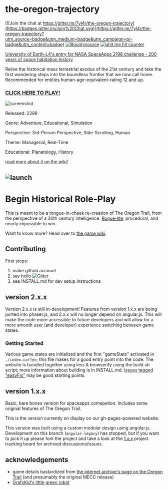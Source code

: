 # the-oregon-trajectory #

[![Join the chat at https://gitter.im/7yl4r/the-oregon-trajectory](https://badges.gitter.im/Join%20Chat.svg)](https://gitter.im/7yl4r/the-oregon-trajectory?utm_source=badge&utm_medium=badge&utm_campaign=pr-badge&utm_content=badge)
[![Bountysource](https://img.shields.io/bountysource/team/mozilla-core/activity.svg)](https://www.bountysource.com/trackers/13859664-7yl4r-the-oregon-trajectory)
[![ghit.me hit counter](https://ghit.me/badge.svg?repo=7yl4r/the-oregon-trajectory)](https://ghit.me/repo/7yl4r/the-oregon-trajectory)

[University of Earth-L4's entry for NASA SpaceApps 2198 challenge - 200 years of space habitation history](https://2015.spaceappschallenge.org/challenge/asteroids-2025-2100-future-history/)

Relive the historical mass terrestrial exodus of the 21st century and take the first wandering steps into the boundless frontier that we now call home. Recommended for entities human-age-equivalent-rating 12 and up.

### [CLICK HERE TO PLAY!](http://7yl4r.github.io/the-oregon-trajectory/) ###
![screenshot](http://i.imgur.com/jK6kihi.png)

Released: 2298

Genre: Adventure, Educational, Simulation

Perspective: 3rd-Person Perspective, Side-Scrolling, Human

Theme: Managerial, Real-Time

Educational: Planetology, History

[read more about it on the wiki!](https://github.com/7yl4r/the-oregon-trajectory/wiki)

![launch](http://i.imgur.com/a7GD71v.png)
-------------------------------------------------------------------------------------------------

# Begin Historical Role-Play #
This is meant to be a tongue-in-cheek re-creation of The Oregon Trail, from the perspective of a 30th century intelligence. [Rogue-lite](http://www.giantbomb.com/forums/general-discussion-30/agreedisagree-by-modern-standards-oregon-trail-was-562547/?page=1#js-message-5994632), procedural, and nearly impossible to win.

Want to know more? Head over to [the game wiki](https://github.com/7yl4r/the-oregon-trajectory/wiki).

## Contributing ##
First steps:

1. make github account
2. say hello [![Gitter](https://badges.gitter.im/Join%20Chat.svg)](https://gitter.im/7yl4r/the-oregon-trajectory?utm_source=badge&utm_medium=badge&utm_campaign=pr-badge)
3. see INSTALL.md for dev setup instructions


## version 2.x.x ##
Version 2.x.x is still in-development! Features from version 1.x.x are being ported into phaser.js, and 2.x.x will no longer depend on angular.js.
This will make the code more accessible to future developers and will allow for a more smooth user  (and developer) experience switching between game states.

### Getting Started ###
Various game states are initialized and the first "gameState" activated in `./index.coffee`; this file makes for a good entry point into the code.
The website is bundled together using less & browserify using the build.sh script; more information about building is in INSTALL.md.
[Issues tagged "easyFix"](https://github.com/7yl4r/the-oregon-trajectory/issues?q=is%3Aopen+is%3Aissue+label%3AeasyFix) may be good starting points.

## version 1.x.x ##
Basic, bare bones version for spaceapps comepetion. Includes some original features of The Oregon Trail.

This is the version currently on display on our gh-pages-powered website.

This version was built using a custom modular design using angular.js. Development on this branch (`angular-legacy`) has stopped, but if you want to pick it up please fork the project and take a look at the [1.x.x](https://github.com/7yl4r/the-oregon-trajectory/projects/3) project tracking board for archived discussions/issues.

## acknowledgements ##

* game details bastardized from [the internet archive's page on the Oregon Trail](https://archive.org/details/msdos_Oregon_Trail_The_1990) (and presumably the original MECC release)
* [GrafxKid's little green robot](http://opengameart.org/content/green-robot)
